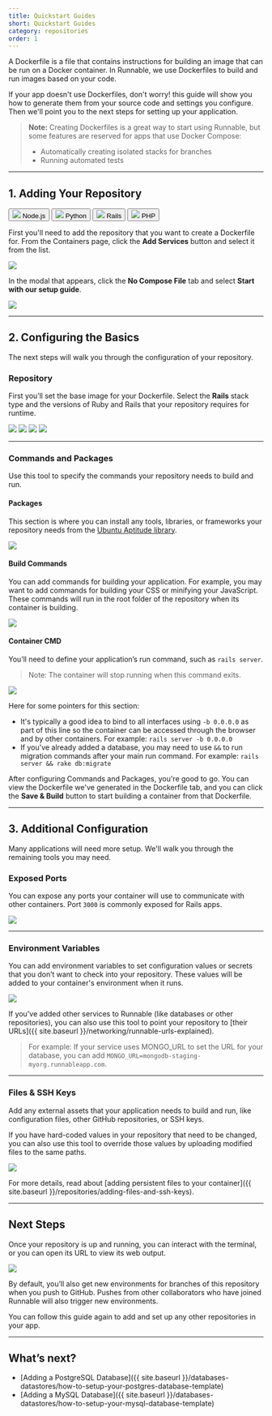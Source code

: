 ```yaml
---
title: Quickstart Guides
short: Quickstart Guides
category: repositories
order: 1
---
```


A Dockerfile is a file that contains instructions for building an image that can be run on a Docker container. In Runnable, we use Dockerfiles to build and run images based on your code.

If your app doesn't use Dockerfiles, don't worry! this guide will show you how to generate them from your source code and settings you configure. Then we'll point you to the next steps for setting up your application.

> **Note:** Creating Dockerfiles is a great way to start using Runnable, but some features are reserved for apps that use Docker Compose:
>
> - Automatically creating isolated stacks for branches
> - Running automated tests

---

## 1. Adding Your Repository

<div class="btn-group btn-group-quickstart">
  <button class="grid-block align-center justify-center btn white btn-md active" data-picker="Node.js">
    <img class="icon" src="images/logo-icon-nodejs.svg"/>
    Node.js
  </button>
  <button class="grid-block align-center justify-center btn white btn-md" data-picker="Python">
    <img class="icon" src="images/logo-icon-python.svg"/>
    Python
  </button>
  <button class="grid-block align-center justify-center btn white btn-md" data-picker="Rails">
    <img class="icon" src="images/logo-icon-rails.svg"/>
    Rails
  </button>
  <button class="grid-block align-center justify-center btn white btn-md" data-picker="PHP">
    <img class="icon" src="images/logo-icon-php.svg"/>
    PHP
  </button>
</div>

First you'll need to add the repository that you want to create a Dockerfile for. From the Containers page, click the **Add Services** button and select it from the list.

![](images/ss-add-service.png)

In the modal that appears, click the **No Compose File** tab and select **Start with our setup guide**.

![](images/ss-setup-guide.png)

---

## 2. Configuring the Basics

The next steps will walk you through the configuration of your repository.

### Repository

First you’ll set the base image for your Dockerfile. Select the **Rails**<!-- **Python** **Node.js**  **PHP** --> stack type and the versions of Ruby and Rails<!-- **version of Python** **version of Node.js** **version of PHP** --> that your repository requires for runtime.

<img src="images/ss-rails-repository.png" data-picker="Rails">
<img src="images/ss-node-repository.png" data-picker="Node.js">
<img src="images/ss-python-repository.png" data-picker="Python">
<img src="images/ss-php-repository.png" data-picker="PHP">

---

### Commands and Packages

Use this tool to specify the commands your repository needs to build and run.

#### Packages

This section is where you can install any tools, libraries, or frameworks your repository needs from the [Ubuntu Aptitude library](http://packages.ubuntu.com/).

![](images/ss-packages.png)

#### Build Commands

You can add commands for building your application. For example, you may want to add commands for building your CSS or minifying your JavaScript. These commands will run in the root folder of the repository when its container is building.

![](images/ss-rails-build-commands.png)
<!-- ![](images/ss-node-build-commands.png) -->
<!-- ![](images/ss-python-build-commands.png) -->
<!-- ![](images/ss-php-build-commands.png) -->

<!-- For your PHP app, you'll need to add the following lines to this section: -->

<!-- Set permissions for your application directory: -->
<!--
    chgrp -R www-data /var/www/html/
    chmod -R 775 /var/www/html/storage
 -->
<!-- Copy Laravel’s .env.example to .env in your applicationproject directory: -->
<!--
    cp .env.example .env
 -->
<!-- Generate your application key: -->
<!--
    php artisan key:generate]
 -->

#### Container CMD

You’ll need to define your application’s run command, such as `rails server`<!-- `python main.py` `npm start` `apache2-foreground` -->.

> Note: The container will stop running when this command exits.

![](images/ss-rails-container-cmd.png)
<!-- ![](images/ss-node-container-cmd.png) -->
<!-- ![](images/ss-python-container-cmd.png) -->
<!-- ![](images/ss-php-container-cmd.png) -->

Here for some pointers for this section:

- It's typically a good idea to bind to all interfaces using `-b 0.0.0.0` as part of this line so the container can be accessed through the browser and by other containers. For example: `rails server -b 0.0.0.0`<!-- `python main.py -b 0.0.0.0`  `npm start -b 0.0.0.0` `apache2-foreground -b 0.0.0.0` -->
- If you've already added a database, you may need to use `&&` to run migration commands after your main run command. For example: `rails server && rake db:migrate`<!-- `python main.py && ??` `npm run migrations && npm start` `apache2-foreground && ??` -->

After configuring Commands and Packages, you're good to go. You can view the Dockerfile we've generated in the Dockerfile tab, and you can click the **Save & Build** button to start building a container from that Dockerfile.

---

## 3. Additional Configuration

Many applications will need more setup. We'll walk you through the remaining tools you may need.

### Exposed Ports

You can expose any ports your container will use to communicate with other containers. Port `3000`<!-- `3000` `8000` `3306` --> is commonly exposed for Rails<!-- Python Node.js PHP --> apps.

![](images/ss-ports.png)

---

### Environment Variables

You can add environment variables to set configuration values or secrets that you don’t want to check into your repository. These values will be added to your container's environment when it runs.

![](images/ss-environment-variables.png)

If you've added other services to Runnable (like databases or other repositories), you can also use this tool to point your repository to [their URLs]({{ site.baseurl }}/networking/runnable-urls-explained).

> For example: If your service uses MONGO_URL to set the URL for your database, you can add `MONGO_URL=mongodb-staging-myorg.runnableapp.com`.

---

### Files & SSH Keys

Add any external assets that your application needs to build and run, like configuration files, other GitHub repositories, or SSH keys.

If you have hard-coded values in your repository that need to be changed, you can also use this tool to override those values by uploading modified files to the same paths.

![](images/ss-files-and-ssh-keys.png)

For more details, read about [adding persistent files to your container]({{ site.baseurl }}/repositories/adding-files-and-ssh-keys).
<!-- For your PHP app, you’ll need to [upload your Laravel apache2 configuration file]({{ site.baseurl }}/repositories/adding-files-and-ssh-keys) (laravel.conf). -->

<!-- Add this path for its Destination: -->
<!--
    /etc/apache2/sites-available
 -->
<!-- And add these Scripts: -->
<!--
    a2ensite laravel.conf
    a2enmod rewrite]
 -->

---

## Next Steps

Once your repository is up and running, you can interact with the terminal, or you can open its URL to view its web output.

![](images/ss-terminal.png)

By default, you’ll also get new environments for branches of this repository when you push to GitHub. Pushes from other collaborators who have joined Runnable will also trigger new environments.

You can follow this guide again to add and set up any other repositories in your app.

---

## What’s next?

- [Adding a PostgreSQL Database]({{ site.baseurl }}/databases-datastores/how-to-setup-your-postgres-database-template)
- [Adding a MySQL Database]({{ site.baseurl }}/databases-datastores/how-to-setup-your-mysql-database-template)
